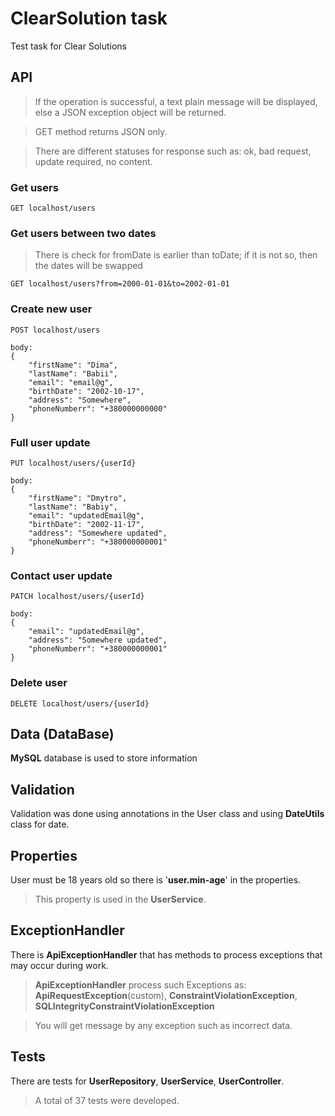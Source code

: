 # ClearSolution task
Test task for Clear Solutions

## API
> If the operation is successful, a text plain message will be displayed, else a JSON exception object will be returned.

> GET method returns JSON only.

> There are different statuses for response such as: ok, bad request, update required, no content.

### Get users
```
GET localhost/users 
```

### Get users between two dates
> There is check for fromDate is earlier than toDate; if it is not so, then the dates will be swapped
```
GET localhost/users?from=2000-01-01&to=2002-01-01
```

### Create new user
```
POST localhost/users

body:
{
    "firstName": "Dima",
    "lastName": "Babii",
    "email": "email@g",
    "birthDate": "2002-10-17",
    "address": "Somewhere",
    "phoneNumberr": "+380000000000"
}
```

### Full user update
```
PUT localhost/users/{userId}

body:
{
    "firstName": "Dmytro",
    "lastName": "Babiy",
    "email": "updatedEmail@g",
    "birthDate": "2002-11-17",
    "address": "Somewhere updated",
    "phoneNumberr": "+380000000001"
}
```

### Contact user update
```
PATCH localhost/users/{userId}

body:
{
    "email": "updatedEmail@g",
    "address": "Somewhere updated",
    "phoneNumberr": "+380000000001"
}
```

### Delete user
```
DELETE localhost/users/{userId}
```

## Data (DataBase)
**MySQL** database is used to store information

## Validation
Validation was done using annotations in the User class and using **DateUtils** class for date.

## Properties
User must be 18 years old so there is '**user.min-age**' in the properties.
> This property is used in the **UserService**.

## ExceptionHandler
There is **ApiExceptionHandler** that has methods to process exceptions that may occur during work.
> **ApiExceptionHandler** process such Exceptions as: **ApiRequestException**(custom), **ConstraintViolationException**, **SQLIntegrityConstraintViolationException**

> You will get message by any exception such as incorrect data.


## Tests
There are tests for **UserRepository**, **UserService**, **UserController**.
> A total of 37 tests were developed.